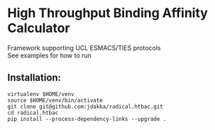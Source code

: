
# High Throughput Binding Affinity Calculator 

Framework supporting UCL ESMACS/TIES protocols \
See examples for how to run

## Installation: 

`virtualenv $HOME/venv`\
`source $HOME/venv/bin/activate`\
`git clone git@github.com:jdakka/radical.htbac.git`\
`cd radical.htbac`\
`pip install --process-dependency-links --upgrade .` 


